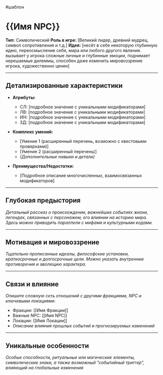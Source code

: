 #шаблон 
# {{Имя NPC}}

**Тип:** Символический
**Роль в игре:** [Великий лидер, древний мудрец, символ сопротивления и т.д.]
**Идея:** [несёт в себе некоторую глубинную идею, переосмысление себя, мира или любого другого явления. вызывает у игрока сложные личные и глубинные эмоции, поднимает нерешаемые дилеммы, способен даже изменить мировоззрение игрока, художественно ценен]

---

## Детализированные характеристики

- **Атрибуты:**  
  - СЛ: [подробное значение с уникальными модификаторами]  
  - ЛВ: [подробное значение с уникальными модификаторами]  
  - ИН: [подробное значение с уникальными модификаторами]  
  - ЗД: [подробное значение с уникальными модификаторами]

- **Комплекс умений:**  
  - [Умение 1 (расширенный перечень, возможно с квестовыми проверками)]  
  - [Умение 2 (расширенный перечень)]  
  - *(Дополнительные навыки и детали)*

- **Преимущества/Недостатки:**  
  - [Подробное описание многочисленных, взаимосвязанных модификаторов]

---

## Глубокая предыстория

_Детальный рассказ о происхождении, важнейших событиях жизни, легендах, связанных с персонажем, его влиянии на историю мира. Здесь можно приводить параллели с мифами и культурными кодами._

---

## Мотивация и мировоззрение

_Тщательно прописанные идеалы, философские установки, краткосрочные и долгосрочные цели. Можно указать внутренние противоречия и эволюцию характера._

---

## Связи и влияние

_Опишите сложную сеть отношений с другими фракциями, NPC и ключевыми локациями:_  
- Фракции: [[Имя Фракции]]  
- Важные NPC: [[Имя NPC]]  
- Локации: [[Имя Локации]]  
- _Описание влияния прошлых событий и прогнозируемых изменений_

---

## Уникальные особенности

_Особые способности, ритуальные или магические элементы, символические знаки, а также возможный "событийный триггер", влияющий на глобальные изменения_
